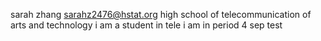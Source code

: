sarah zhang
sarahz2476@hstat.org
high school of telecommunication of arts and technology
i am a student in tele
i am in period 4 sep
test 